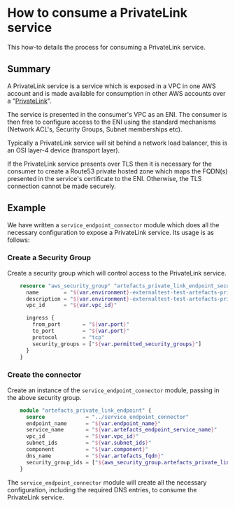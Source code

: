 # How to consume a PrivateLink service

This how-to details the process for consuming a PrivateLink service.

## Summary

A PrivateLink service is a service which is exposed in a VPC in one AWS account and is made available for consumption
in other AWS accounts over a
"[PrivateLink](https://docs.aws.amazon.com/AmazonVPC/latest/UserGuide/endpoint-service.html)".

The service is presented in the consumer's VPC as an ENI. The consumer is then free to configure access to the ENI
using the standard mechanisms (Network ACL's, Security Groups, Subnet memberships etc).

Typically a PrivateLink service will sit behind a network load balancer, this is an OSI layer-4 device (transport
layer).

If the PrivateLink service presents over TLS then it is necessary for the consumer to create a Route53 private hosted
zone which maps the FQDN(s) presented in the service's certificate to the ENI. Otherwise, the TLS connection cannot be
made securely.

## Example

We have written a `service_endpoint_connector` module which does all the necessary configuration to expose a
PrivateLink service. Its usage is as follows:

### Create a Security Group

Create a security group which will control access to the PrivateLink service.

```terraform
    resource "aws_security_group" "artefacts_private_link_endpoint_security_group" {
      name        = "${var.environment}-externaltest-test-artefacts-private-link-endpoint"
      description = "${var.environment}-externaltest-test-artefacts-private-link-endpoint"
      vpc_id      = "${var.vpc_id}"

      ingress {
        from_port       = "${var.port}"
        to_port         = "${var.port}"
        protocol        = "tcp"
        security_groups = ["${var.permitted_security_groups}"]
      }
    }
```

### Create the connector

Create an instance of the `service_endpoint_connector` module, passing in the above security group.

```terraform
    module "artefacts_private_link_endpoint" {
      source             = "../service_endpoint_connector"
      endpoint_name      = "${var.endpoint_name}"
      service_name       = "${var.artefacts_endpoint_service_name}"
      vpc_id             = "${var.vpc_id}"
      subnet_ids         = "${var.subnet_ids}"
      component          = "${var.component}"
      dns_name           = "${var.artefacts_fqdn}"
      security_group_ids = ["${aws_security_group.artefacts_private_link_endpoint_security_group.id}"]
    }
```

The `service_endpoint_connector` module will create all the necessary configuration, including the required DNS entries,
to consume the PrivateLink service.
